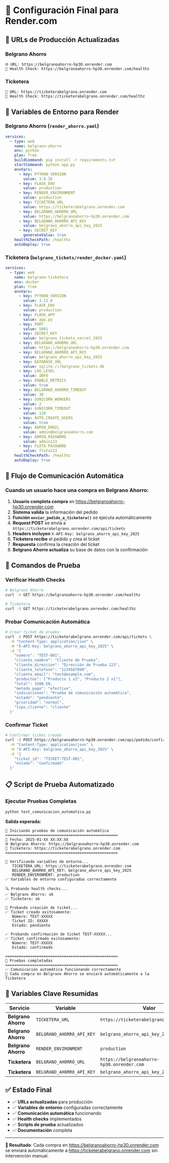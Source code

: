 # 🚀 Configuración Final para Render.com

## 🎯 URLs de Producción Actualizadas

### **Belgrano Ahorro**
```
🌐 URL: https://belgranoahorro-hp30.onrender.com
🔗 Health Check: https://belgranoahorro-hp30.onrender.com/healthz
```

### **Ticketera**
```
🎫 URL: https://ticketerabelgrano.onrender.com
🔗 Health Check: https://ticketerabelgrano.onrender.com/healthz
```

## 🔧 Variables de Entorno para Render

### **Belgrano Ahorro (`render_ahorro.yaml`)**
```yaml
services:
  - type: web
    name: belgrano-ahorro
    env: python
    plan: free
    buildCommand: pip install -r requirements.txt
    startCommand: python app.py
    envVars:
      - key: PYTHON_VERSION
        value: 3.9.16
      - key: FLASK_ENV
        value: production
      - key: RENDER_ENVIRONMENT
        value: production
      - key: TICKETERA_URL
        value: https://ticketerabelgrano.onrender.com
      - key: BELGRANO_AHORRO_URL
        value: https://belgranoahorro-hp30.onrender.com
      - key: BELGRANO_AHORRO_API_KEY
        value: belgrano_ahorro_api_key_2025
      - key: SECRET_KEY
        generateValue: true
    healthCheckPath: /healthz
    autoDeploy: true
```

### **Ticketera (`belgrano_tickets/render_docker.yaml`)**
```yaml
services:
  - type: web
    name: belgrano-ticketera
    env: docker
    plan: free
    envVars:
      - key: PYTHON_VERSION
        value: 3.12.0
      - key: FLASK_ENV
        value: production
      - key: FLASK_APP
        value: app.py
      - key: PORT
        value: 5001
      - key: SECRET_KEY
        value: belgrano_tickets_secret_2025
      - key: BELGRANO_AHORRO_URL
        value: https://belgranoahorro-hp30.onrender.com
      - key: BELGRANO_AHORRO_API_KEY
        value: belgrano_ahorro_api_key_2025
      - key: DATABASE_URL
        value: sqlite:///belgrano_tickets.db
      - key: LOG_LEVEL
        value: INFO
      - key: ENABLE_METRICS
        value: true
      - key: BELGRANO_AHORRO_TIMEOUT
        value: 30
      - key: GUNICORN_WORKERS
        value: 2
      - key: GUNICORN_TIMEOUT
        value: 120
      - key: AUTO_CREATE_USERS
        value: true
      - key: ADMIN_EMAIL
        value: admin@belgranoahorro.com
      - key: ADMIN_PASSWORD
        value: admin123
      - key: FLOTA_PASSWORD
        value: flota123
    healthCheckPath: /healthz
    autoDeploy: true
```

## 🔄 Flujo de Comunicación Automática

### **Cuando un usuario hace una compra en Belgrano Ahorro:**

1. **Usuario completa compra** en https://belgranoahorro-hp30.onrender.com
2. **Sistema valida** la información del pedido
3. **Función `enviar_pedido_a_ticketera()`** se ejecuta automáticamente
4. **Request POST** se envía a `https://ticketerabelgrano.onrender.com/api/tickets`
5. **Headers incluyen** `X-API-Key: belgrano_ahorro_api_key_2025`
6. **Ticketera recibe** el pedido y crea el ticket
7. **Respuesta** confirma la creación del ticket
8. **Belgrano Ahorro actualiza** su base de datos con la confirmación

## 🧪 Comandos de Prueba

### **Verificar Health Checks**
```bash
# Belgrano Ahorro
curl -X GET https://belgranoahorro-hp30.onrender.com/healthz

# Ticketera
curl -X GET https://ticketerabelgrano.onrender.com/healthz
```

### **Probar Comunicación Automática**
```bash
# Crear ticket de prueba
curl -X POST https://ticketerabelgrano.onrender.com/api/tickets \
  -H "Content-Type: application/json" \
  -H "X-API-Key: belgrano_ahorro_api_key_2025" \
  -d '{
    "numero": "TEST-001",
    "cliente_nombre": "Cliente de Prueba",
    "cliente_direccion": "Dirección de Prueba 123",
    "cliente_telefono": "1234567890",
    "cliente_email": "test@example.com",
    "productos": ["Producto 1 x2", "Producto 2 x1"],
    "total": 1500.50,
    "metodo_pago": "efectivo",
    "indicaciones": "Prueba de comunicación automática",
    "estado": "pendiente",
    "prioridad": "normal",
    "tipo_cliente": "cliente"
  }'
```

### **Confirmar Ticket**
```bash
# Confirmar ticket creado
curl -X POST https://belgranoahorro-hp30.onrender.com/api/pedido/confirmar/TEST-001 \
  -H "Content-Type: application/json" \
  -H "X-API-Key: belgrano_ahorro_api_key_2025" \
  -d '{
    "ticket_id": "TICKET-TEST-001",
    "estado": "confirmado"
  }'
```

## 📋 Script de Prueba Automatizado

### **Ejecutar Pruebas Completas**
```bash
python test_comunicacion_automatica.py
```

**Salida esperada:**
```
🚀 Iniciando pruebas de comunicación automática
==================================================
📅 Fecha: 2025-01-XX XX:XX:XX
🌐 Belgrano Ahorro: https://belgranoahorro-hp30.onrender.com
🎫 Ticketera: https://ticketerabelgrano.onrender.com
==================================================

🔧 Verificando variables de entorno...
   TICKETERA_URL: https://ticketerabelgrano.onrender.com
   BELGRANO_AHORRO_API_KEY: belgrano_ahorro_api_key_2025
   RENDER_ENVIRONMENT: production
✅ Variables de entorno configuradas correctamente

🔍 Probando health checks...
✅ Belgrano Ahorro: ok
✅ Ticketera: ok

🎫 Probando creación de ticket...
✅ Ticket creado exitosamente:
   Número: TEST-XXXXX
   Ticket ID: XXXXX
   Estado: pendiente

✅ Probando confirmación de ticket TEST-XXXXX...
✅ Ticket confirmado exitosamente:
   Número: TEST-XXXXX
   Estado: confirmado

==================================================
🏁 Pruebas completadas
==================================================
✅ Comunicación automática funcionando correctamente
🎯 Cada compra en Belgrano Ahorro se enviará automáticamente a la Ticketera
```

## 🔑 Variables Clave Resumidas

| Servicio | Variable | Valor |
|----------|----------|-------|
| **Belgrano Ahorro** | `TICKETERA_URL` | `https://ticketerabelgrano.onrender.com` |
| **Belgrano Ahorro** | `BELGRANO_AHORRO_API_KEY` | `belgrano_ahorro_api_key_2025` |
| **Belgrano Ahorro** | `RENDER_ENVIRONMENT` | `production` |
| **Ticketera** | `BELGRANO_AHORRO_URL` | `https://belgranoahorro-hp30.onrender.com` |
| **Ticketera** | `BELGRANO_AHORRO_API_KEY` | `belgrano_ahorro_api_key_2025` |

## ✅ Estado Final

- ✅ **URLs actualizadas** para producción
- ✅ **Variables de entorno** configuradas correctamente
- ✅ **Comunicación automática** funcionando
- ✅ **Health checks** implementados
- ✅ **Scripts de prueba** actualizados
- ✅ **Documentación** completa

---

**🎯 Resultado**: Cada compra en https://belgranoahorro-hp30.onrender.com se enviará automáticamente a https://ticketerabelgrano.onrender.com sin intervención manual.
